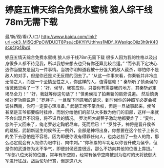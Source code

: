 # 婷庭五情天综合免费水蜜桃 狼人综干线78m无需下载

最/新/观/看/入/口/ http://www.baidu.com/link?url=ok3_Ml5QdPpOWDUDT8PseJcBKYiYUthhvs1MDf_XWaxIqoOiiz3h9rK40scs4rg4&wd

婷庭五情天综合免费水蜜桃 狼人综干线78m无需下载
很多人因为我的性格以及出身很多人都不待见我，所以我想来想去也只有你还算比较合适。”
    “而令我下定决心选你当盟友是因为一件事情。当初你明知道我被十分强大的敌人截杀，哪怕你不是敌人的对手，但是你还是义无反顾的回去了。”
    “从这一件事来看，你秦斩并非冷血无情之人，而是一个至情至性之人，你这样的人，值得信赖！”
    秦斩听了慎勇侯的话微微思索了一下：“好，侯爷，我答应你，只要你有需要我的地方，其秦斩必定竭尽全力！”
    “好，我就等你这句话了！”慎勇侯拍了拍秦斩的肩旁说道。
    然后慎勇侯对罗功照说道：“罗胖子，一旦陛下同意我的请求，到时候你的神照军必定会被调往西南，你可一定要心理准备。”
    武朝王侯不掌兵权，但是一旦战事起来，侯爷甚至是王爷都要临时挂帅，而划分给他们的部队大多数为他们的旧部，这样一来就不会出现兵不识将，将不识兵的情况。
    罗功照大胡茬子激动地都要炸了：“夏帅，您终于又回来了，俺老罗必定鞠躬尽瘁，死而后已！”
    “罗胖子，神将是晋升侯爷的跳板，武朝新诞生的侯爷无一例外，全部是神将出身，你想要在这个位子上长久的坐下去恐怕是不容易，因为即便你没有得罪任何人，也势必挡了一些人的路，那么必定就会有人视你为眼中钉、肉中刺。”
    “你积累的军功足以你晋升成为侯爷，但是你的武道修为太不争气，即便封侯还差很远，那么不妨向其他的位置上靠拢。”
    “军部八位天将的位置，常年有所空缺，经常有侯爷空降被封为临时的天将统御大军进行征战，战后论功行赏，但是这八大
